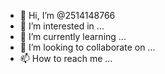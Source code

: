 - 👋 Hi, I’m @2514148766
- 👀 I’m interested in ...
- 🌱 I’m currently learning ...
- 💞️ I’m looking to collaborate on ...
- 📫 How to reach me ...

<!---
2514148766/2514148766 is a ✨ special ✨ repository because its `README.md` (this file) appears on your GitHub profile.
You can click the Preview link to take a look at your changes.
--->

